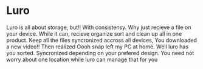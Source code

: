 # Luro
Luro is all about storage, but!! With consistensy. Why just recieve a file on your device. 
While it can, recieve organize sort and clean up all in one product. Keep all the files syncronized
accross all devices, You downloaded a new video!! Then realized Oooh snap left my PC at home. 
Well luro has you sorted. Syncronized depending on your prefered design. You need not worry about one
location while luro can manage that for you